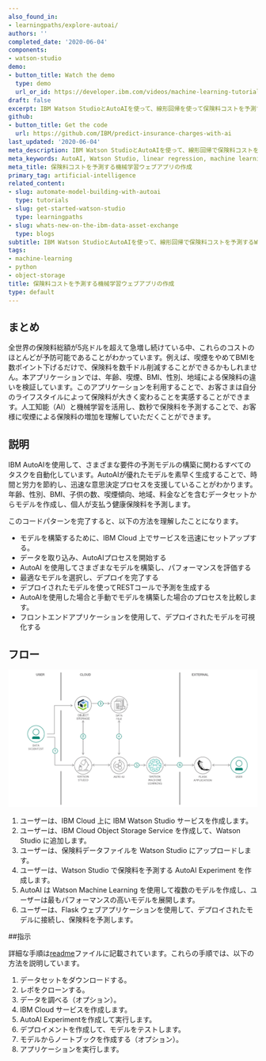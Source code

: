 ```yaml
---
also_found_in:
- learningpaths/explore-autoai/
authors: ''
completed_date: '2020-06-04'
components:
- watson-studio
demo:
- button_title: Watch the demo
  type: demo
  url_or_id: https://developer.ibm.com/videos/machine-learning-tutorial-ibm-watson-autoai-data-exploration-and-visualization
draft: false
excerpt: IBM Watson StudioとAutoAIを使って、線形回帰を使って保険料コストを予測するWebアプリケーションを作成します。
github:
- button_title: Get the code
  url: https://github.com/IBM/predict-insurance-charges-with-ai
last_updated: '2020-06-04'
meta_description: IBM Watson StudioとAutoAIを使って、線形回帰で保険料コストを予測するWebアプリケーションを作成します。
meta_keywords: AutoAI, Watson Studio, linear regression, machine learning
meta_title: 保険料コストを予測する機械学習ウェブアプリの作成
primary_tag: artificial-intelligence
related_content:
- slug: automate-model-building-with-autoai
  type: tutorials
- slug: get-started-watson-studio
  type: learningpaths
- slug: whats-new-on-the-ibm-data-asset-exchange
  type: blogs
subtitle: IBM Watson StudioとAutoAIを使って、線形回帰で保険料コストを予測するWebアプリケーションを作成する
tags:
- machine-learning
- python
- object-storage
title: 保険料コストを予測する機械学習ウェブアプリの作成
type: default
---
```


## まとめ

全世界の保険料総額が5兆ドルを超えて急増し続けている中、これらのコストのほとんどが予防可能であることがわかっています。例えば、喫煙をやめてBMIを数ポイント下げるだけで、保険料を数千ドル削減することができるかもしれません。本アプリケーションでは、年齢、喫煙、BMI、性別、地域による保険料の違いを検証しています。このアプリケーションを利用することで、お客さまは自分のライフスタイルによって保険料が大きく変わることを実感することができます。人工知能（AI）と機械学習を活用し、数秒で保険料を予測することで、お客様に喫煙による保険料の増加を理解していただくことができます。

## 説明

IBM AutoAIを使用して、さまざまな要件の予測モデルの構築に関わるすべてのタスクを自動化しています。AutoAIが優れたモデルを素早く生成することで、時間と労力を節約し、迅速な意思決定プロセスを支援していることがわかります。年齢、性別、BMI、子供の数、喫煙傾向、地域、料金などを含むデータセットからモデルを作成し、個人が支払う健康保険料を予測します。

このコードパターンを完了すると、以下の方法を理解したことになります。

* モデルを構築するために、IBM Cloud 上でサービスを迅速にセットアップする。
* データを取り込み、AutoAIプロセスを開始する
* AutoAI を使用してさまざまなモデルを構築し、パフォーマンスを評価する
* 最適なモデルを選択し、デプロイを完了する
* デプロイされたモデルを使ってRESTコールで予測を生成する
* AutoAIを使用した場合と手動でモデルを構築した場合のプロセスを比較します。
* フロントエンドアプリケーションを使用して、デプロイされたモデルを可視化する

## フロー

![Predict insurance premium flow diagram](images/create-an-application-to-predict-your-insurance-premium-cost-with-autoai.png)

1. ユーザーは、IBM Cloud 上に IBM Watson Studio サービスを作成します。
1. ユーザーは、IBM Cloud Object Storage Service を作成して、Watson Studio に追加します。
1. ユーザーは、保険料データファイルを Watson Studio にアップロードします。
1. ユーザーは、Watson Studio で保険料を予測する AutoAI Experiment を作成します。
1. AutoAI は Watson Machine Learning を使用して複数のモデルを作成し、ユーザーは最もパフォーマンスの高いモデルを展開します。
1. ユーザーは、Flask ウェブアプリケーションを使用して、デプロイされたモデルに接続し、保険料を予測します。

##指示

詳細な手順は[readme](https://github.com/IBM/predict-insurance-charges-with-ai/blob/master/README.md)ファイルに記載されています。これらの手順では、以下の方法を説明しています。

1. データセットをダウンロードする。
1. レポをクローンする。
1. データを調べる（オプション）。
1. IBM Cloud サービスを作成します。
1. AutoAI Experimentを作成して実行します。
1. デプロイメントを作成して、モデルをテストします。
1. モデルからノートブックを作成する（オプション）。
1. アプリケーションを実行します。